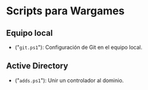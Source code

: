 # Scripts para Wargames

## Equipo local

* ("`git.ps1`"): Configuración de Git en el equipo local.


## Active Directory

* ("`adds.ps1`"): Unir un controlador al dominio.